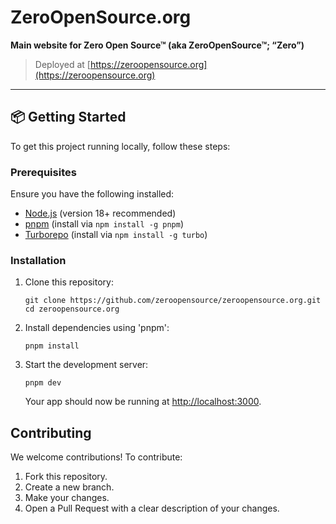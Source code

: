 # ZeroOpenSource.org

**Main website for Zero Open Source™ (aka ZeroOpenSource™; “Zero”)**

> Deployed at [https://zeroopensource.org](https://zeroopensource.org)</br>

---

## 📦 Getting Started

To get this project running locally, follow these steps:

### Prerequisites

Ensure you have the following installed:

- [Node.js](https://nodejs.org/) (version 18+ recommended)
- [pnpm](https://pnpm.io/) (install via `npm install -g pnpm`)
- [Turborepo](https://turborepo.org/) (install via `npm install -g turbo`)

### Installation

1. Clone this repository:

   ```
   git clone https://github.com/zeroopensource/zeroopensource.org.git
   cd zeroopensource.org
   ```

2. Install dependencies using 'pnpm':

   ```
   pnpm install
   ```

3. Start the development server:

   ```
   pnpm dev
   ```

   Your app should now be running at [http://localhost:3000](http://localhost:3000).

## Contributing

We welcome contributions! To contribute:

1. Fork this repository.
2. Create a new branch.
3. Make your changes.
4. Open a Pull Request with a clear description of your changes.
